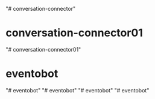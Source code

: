 "# conversation-connector" 
# conversation-connector01
"# conversation-connector01" 
# eventobot
"# eventobot" 
"# eventobot" 
"# eventobot" 
"# eventobot" 
